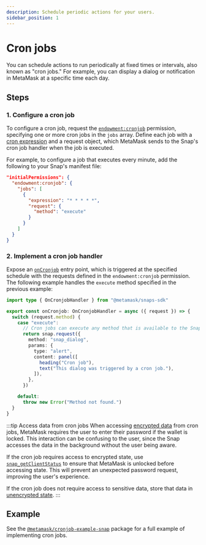 ```yaml
---
description: Schedule periodic actions for your users.
sidebar_position: 1
---
```


# Cron jobs

You can schedule actions to run periodically at fixed times or intervals, also known as "cron jobs."
For example, you can display a dialog or notification in MetaMask at a specific time each day.

## Steps

### 1. Configure a cron job

To configure a cron job, request the [`endowment:cronjob`](../reference/permissions.md#endowmentcronjob)
permission, specifying one or more cron jobs in the `jobs` array.
Define each job with a [cron expression](https://docs.oracle.com/cd/E12058_01/doc/doc.1014/e12030/cron_expressions.htm)
and a request object, which MetaMask sends to the Snap's cron job handler when the job is executed.

For example, to configure a job that executes every minute, add the following to your Snap's manifest file:

```json title="snap.manifest.json"
"initialPermissions": {
  "endowment:cronjob": {
    "jobs": [
      {
        "expression": "* * * * *",
        "request": {
          "method": "execute"
        }
      }
    ]
  }
}
```

### 2. Implement a cron job handler

Expose an [`onCronjob`](../reference/entry-points.md#oncronjob) entry point, which is triggered at
the specified schedule with the requests defined in the `endowment:cronjob` permission.
The following example handles the `execute` method specified in the previous example:

```typescript title="index.ts"
import type { OnCronjobHandler } from "@metamask/snaps-sdk"

export const onCronjob: OnCronjobHandler = async ({ request }) => {
  switch (request.method) {
    case "execute":
      // Cron jobs can execute any method that is available to the Snap.
      return snap.request({
        method: "snap_dialog",
        params: {
          type: "alert",
          content: panel([
            heading("Cron job"),
            text("This dialog was triggered by a cron job."),
          ]),
        },
      })

    default:
      throw new Error("Method not found.")
  }
}
```

:::tip Access data from cron jobs
When accessing [encrypted data](data-storage.md#2-use-encrypted-storage) from cron jobs, MetaMask
requires the user to enter their password if the wallet is locked.
This interaction can be confusing to the user, since the Snap accesses the data in the background
without the user being aware.

If the cron job requires access to encrypted state, use
[`snap_getClientStatus`](../reference/snaps-api.md#snap_getclientstatus) to ensure that MetaMask is
unlocked before accessing state.
This will prevent an unexpected password request, improving the user's experience.

If the cron job does not require access to sensitive data, store that data in
[unencrypted state](data-storage.md#3-use-unencrypted-storage).
:::

## Example

See the [`@metamask/cronjob-example-snap`](https://github.com/MetaMask/snaps/tree/main/packages/examples/packages/cronjobs)
package for a full example of implementing cron jobs.
